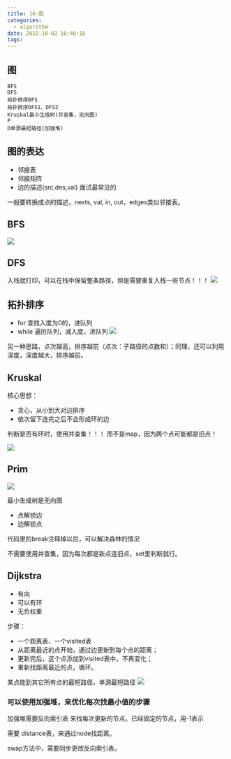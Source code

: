 ```yaml
---
title: 16-图
categories:
  - algorithm
date: 2022-10-02 18:40:18
tags:
---
```

## 图
	BFS
	DFS
	拓扑排序BFS
	拓扑排序DFS1、DFS2
	Kruskal最小生成树(并查集，无向图)
	P
	D单源最短路径(加强堆)

## 图的表达
- 邻接表
- 邻接矩阵
- 边的描述(src,des,val) 面试最常见的

一般要转换成点的描述，nexts, val, in, out，edges类似邻接表。

## BFS
![](16-图/20220930091752.png)  

## DFS

入栈就打印，可以在栈中保留整条路径，但是需要重复入栈一些节点！！！
![](16-图/20220930094607.png)  

## 拓扑排序

- for 查找入度为0的，进队列
- while 遍历队列，减入度，进队列
![](16-图/20220930100151.png)  


另一种思路，点次越高，排序越前（点次：子路径的点数和）；同理，还可以利用深度，深度越大，排序越前。

## Kruskal
核心思想：
- 贪心，从小到大对边排序
- 依次留下连完之后不会形成环的边

判断是否有环时，使用并查集！！！ 而不是map，因为两个点可能都是旧点！

![](16-图/20220930110700.png)  

## Prim

![](16-图/20220930155854.png)  

最小生成树是无向图

- 点解锁边
- 边解锁点

代码里的break注释掉以后，可以解决森林的情况

不需要使用并查集，因为每次都是新点连旧点，set里判断就行。

## Dijkstra
- 有向
- 可以有环
- 无负权重

步骤：
- 一个距离表、一个visited表
- 从距离最近的点开始，通过边更新到每个点的距离；
- 更新完后，这个点添加到visited表中，不再变化；
- 重新找距离最近的点，循环。

某点能到其它所有点的最短路径，单源最短路径
![](16-图/2022-10-02-18-56-09.png)

### 可以使用加强堆，来优化每次找最小值的步骤

加强堆需要反向索引表 来找每次更新的节点。已经固定的节点，用-1表示

需要 distance表，来通过node找距离。

swap方法中，需要同步更改反向索引表。